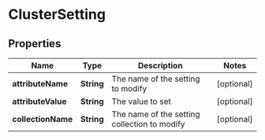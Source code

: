 

# ClusterSetting


## Properties

| Name | Type | Description | Notes |
|------------ | ------------- | ------------- | -------------|
|**attributeName** | **String** | The name of the setting to modify |  [optional] |
|**attributeValue** | **String** | The value to set |  [optional] |
|**collectionName** | **String** | The name of the setting collection to modify |  [optional] |



